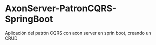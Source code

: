 # AxonServer-PatronCQRS-SpringBoot
Aplicación del patrón CQRS con axon server en sprin boot, creando un CRUD
